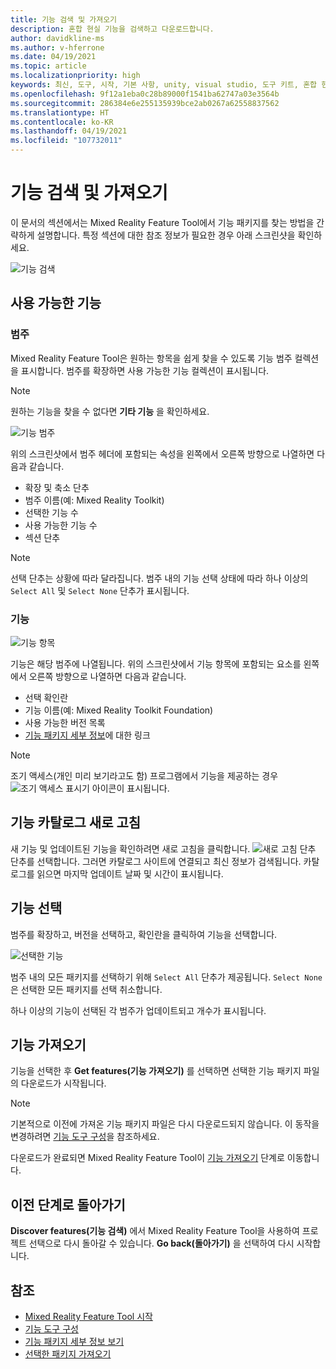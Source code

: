 ```yaml
---
title: 기능 검색 및 가져오기
description: 혼합 현실 기능을 검색하고 다운로드합니다.
author: davidkline-ms
ms.author: v-hferrone
ms.date: 04/19/2021
ms.topic: article
ms.localizationpriority: high
keywords: 최신, 도구, 시작, 기본 사항, unity, visual studio, 도구 키트, 혼합 현실 헤드셋, windows mixed reality 헤드셋, 가상 현실 헤드셋, 설치, Windows, HoloLens, 에뮬레이터, unreal, openxr
ms.openlocfilehash: 9f12a1eba0c28b89000f1541ba62747a03e3564b
ms.sourcegitcommit: 286384e6e255135939bce2ab0267a62558837562
ms.translationtype: HT
ms.contentlocale: ko-KR
ms.lasthandoff: 04/19/2021
ms.locfileid: "107732011"
---
```

# <a name="discovering-and-acquiring-features"></a>기능 검색 및 가져오기

이 문서의 섹션에서는 Mixed Reality Feature Tool에서 기능 패키지를 찾는 방법을 간략하게 설명합니다. 특정 섹션에 대한 참조 정보가 필요한 경우 아래 스크린샷을 확인하세요.

![기능 검색](images/FeatureToolDiscovery.png)

## <a name="available-features"></a>사용 가능한 기능

### <a name="category"></a>범주

Mixed Reality Feature Tool은 원하는 항목을 쉽게 찾을 수 있도록 기능 범주 컬렉션을 표시합니다. 범주를 확장하면 사용 가능한 기능 컬렉션이 표시됩니다.

> [!NOTE]
> 원하는 기능을 찾을 수 없다면 **기타 기능** 을 확인하세요.

![기능 범주](images/FeatureCategory.png)

위의 스크린샷에서 범주 헤더에 포함되는 속성을 왼쪽에서 오른쪽 방향으로 나열하면 다음과 같습니다.

- 확장 및 축소 단추
- 범주 이름(예: Mixed Reality Toolkit)
- 선택한 기능 수
- 사용 가능한 기능 수
- 섹션 단추

> [!NOTE]
> 선택 단추는 상황에 따라 달라집니다. 범주 내의 기능 선택 상태에 따라 하나 이상의 `Select All` 및 `Select None` 단추가 표시됩니다.

### <a name="feature"></a>기능

![기능 항목](images/FeatureEntry.png)

기능은 해당 범주에 나열됩니다. 위의 스크린샷에서 기능 항목에 포함되는 요소를 왼쪽에서 오른쪽 방향으로 나열하면 다음과 같습니다.

- 선택 확인란
- 기능 이름(예: Mixed Reality Toolkit Foundation)
- 사용 가능한 버전 목록
- [기능 패키지 세부 정보](viewing-package-details.md)에 대한 링크

> [!NOTE]
> 조기 액세스(개인 미리 보기라고도 함) 프로그램에서 기능을 제공하는 경우 ![조기 액세스](images/EarlyAccess.png) 표시기 아이콘이 표시됩니다.

## <a name="refresh-the-feature-catalog"></a>기능 카탈로그 새로 고침

새 기능 및 업데이트된 기능을 확인하려면 새로 고침을 클릭합니다. ![새로 고침 단추](images/RefreshButton.png) 단추를 선택합니다. 그러면 카탈로그 사이트에 연결되고 최신 정보가 검색됩니다. 카탈로그를 읽으면 마지막 업데이트 날짜 및 시간이 표시됩니다.

## <a name="select-features"></a>기능 선택

범주를 확장하고, 버전을 선택하고, 확인란을 클릭하여 기능을 선택합니다.

![선택한 기능](images/SelectedFeatures.png)

범주 내의 모든 패키지를 선택하기 위해 `Select All` 단추가 제공됩니다. `Select None`은 선택한 모든 패키지를 선택 취소합니다. 

하나 이상의 기능이 선택된 각 범주가 업데이트되고 개수가 표시됩니다.

## <a name="acquiring-features"></a>기능 가져오기

기능을 선택한 후 **Get features(기능 가져오기)** 를 선택하면 선택한 기능 패키지 파일의 다운로드가 시작됩니다.

> [!NOTE]
> 기본적으로 이전에 가져온 기능 패키지 파일은 다시 다운로드되지 않습니다. 이 동작을 변경하려면 [기능 도구 구성](configuring-feature-tool.md)을 참조하세요.

다운로드가 완료되면 Mixed Reality Feature Tool이 [기능 가져오기](importing-features.md) 단계로 이동합니다.

## <a name="going-back-to-the-previous-step"></a>이전 단계로 돌아가기

**Discover features(기능 검색)** 에서 Mixed Reality Feature Tool을 사용하여 프로젝트 선택으로 다시 돌아갈 수 있습니다. **Go back(돌아가기)** 을 선택하여 다시 시작합니다.

## <a name="see-also"></a>참조

- [Mixed Reality Feature Tool 시작](welcome-to-mr-feature-tool.md)
- [기능 도구 구성](configuring-feature-tool.md)
- [기능 패키지 세부 정보 보기](viewing-package-details.md)
- [선택한 패키지 가져오기](importing-features.md)
